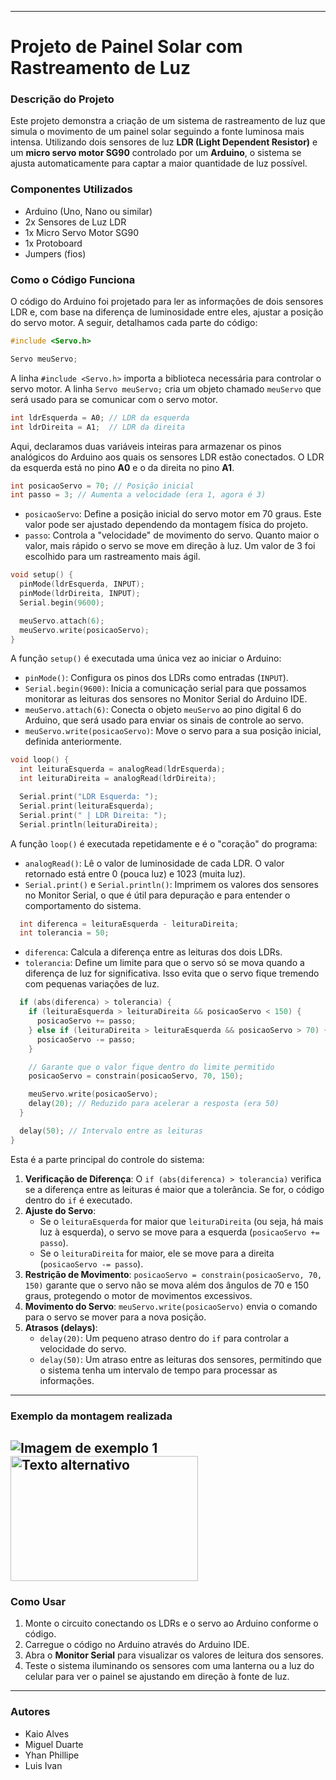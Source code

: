 
-----

# Projeto de Painel Solar com Rastreamento de Luz

### Descrição do Projeto

Este projeto demonstra a criação de um sistema de rastreamento de luz que simula o movimento de um painel solar seguindo a fonte luminosa mais intensa. Utilizando dois sensores de luz **LDR (Light Dependent Resistor)** e um **micro servo motor SG90** controlado por um **Arduino**, o sistema se ajusta automaticamente para captar a maior quantidade de luz possível.

### Componentes Utilizados

  * Arduino (Uno, Nano ou similar)
  * 2x Sensores de Luz LDR
  * 1x Micro Servo Motor SG90
  * 1x Protoboard
  * Jumpers (fios)

### Como o Código Funciona

O código do Arduino foi projetado para ler as informações de dois sensores LDR e, com base na diferença de luminosidade entre eles, ajustar a posição do servo motor. A seguir, detalhamos cada parte do código:

```c++
#include <Servo.h>

Servo meuServo;
```

A linha `#include <Servo.h>` importa a biblioteca necessária para controlar o servo motor. A linha `Servo meuServo;` cria um objeto chamado `meuServo` que será usado para se comunicar com o servo motor.

```c++
int ldrEsquerda = A0; // LDR da esquerda
int ldrDireita = A1;  // LDR da direita
```

Aqui, declaramos duas variáveis inteiras para armazenar os pinos analógicos do Arduino aos quais os sensores LDR estão conectados. O LDR da esquerda está no pino **A0** e o da direita no pino **A1**.

```c++
int posicaoServo = 70; // Posição inicial
int passo = 3; // Aumenta a velocidade (era 1, agora é 3)
```

  * `posicaoServo`: Define a posição inicial do servo motor em 70 graus. Este valor pode ser ajustado dependendo da montagem física do projeto.
  * `passo`: Controla a "velocidade" de movimento do servo. Quanto maior o valor, mais rápido o servo se move em direção à luz. Um valor de 3 foi escolhido para um rastreamento mais ágil.

<!-- end list -->

```c++
void setup() {
  pinMode(ldrEsquerda, INPUT);
  pinMode(ldrDireita, INPUT);
  Serial.begin(9600);

  meuServo.attach(6);
  meuServo.write(posicaoServo);
}
```

A função `setup()` é executada uma única vez ao iniciar o Arduino:

  * `pinMode()`: Configura os pinos dos LDRs como entradas (`INPUT`).
  * `Serial.begin(9600)`: Inicia a comunicação serial para que possamos monitorar as leituras dos sensores no Monitor Serial do Arduino IDE.
  * `meuServo.attach(6)`: Conecta o objeto `meuServo` ao pino digital 6 do Arduino, que será usado para enviar os sinais de controle ao servo.
  * `meuServo.write(posicaoServo)`: Move o servo para a sua posição inicial, definida anteriormente.

<!-- end list -->

```c++
void loop() {
  int leituraEsquerda = analogRead(ldrEsquerda);
  int leituraDireita = analogRead(ldrDireita);

  Serial.print("LDR Esquerda: ");
  Serial.print(leituraEsquerda);
  Serial.print(" | LDR Direita: ");
  Serial.println(leituraDireita);
```

A função `loop()` é executada repetidamente e é o "coração" do programa:

  * `analogRead()`: Lê o valor de luminosidade de cada LDR. O valor retornado está entre 0 (pouca luz) e 1023 (muita luz).
  * `Serial.print()` e `Serial.println()`: Imprimem os valores dos sensores no Monitor Serial, o que é útil para depuração e para entender o comportamento do sistema.

<!-- end list -->

```c++
  int diferenca = leituraEsquerda - leituraDireita;
  int tolerancia = 50;
```

  * `diferenca`: Calcula a diferença entre as leituras dos dois LDRs.
  * `tolerancia`: Define um limite para que o servo só se mova quando a diferença de luz for significativa. Isso evita que o servo fique tremendo com pequenas variações de luz.

<!-- end list -->

```c++
  if (abs(diferenca) > tolerancia) {
    if (leituraEsquerda > leituraDireita && posicaoServo < 150) {
      posicaoServo += passo;
    } else if (leituraDireita > leituraEsquerda && posicaoServo > 70) {
      posicaoServo -= passo;
    }

    // Garante que o valor fique dentro do limite permitido
    posicaoServo = constrain(posicaoServo, 70, 150);

    meuServo.write(posicaoServo);
    delay(20); // Reduzido para acelerar a resposta (era 50)
  }

  delay(50); // Intervalo entre as leituras
}
```

Esta é a parte principal do controle do sistema:

1.  **Verificação de Diferença**: O `if (abs(diferenca) > tolerancia)` verifica se a diferença entre as leituras é maior que a tolerância. Se for, o código dentro do `if` é executado.
2.  **Ajuste do Servo**:
      * Se o `leituraEsquerda` for maior que `leituraDireita` (ou seja, há mais luz à esquerda), o servo se move para a esquerda (`posicaoServo += passo`).
      * Se o `leituraDireita` for maior, ele se move para a direita (`posicaoServo -= passo`).
3.  **Restrição de Movimento**: `posicaoServo = constrain(posicaoServo, 70, 150)` garante que o servo não se mova além dos ângulos de 70 e 150 graus, protegendo o motor de movimentos excessivos.
4.  **Movimento do Servo**: `meuServo.write(posicaoServo)` envia o comando para o servo se mover para a nova posição.
5.  **Atrasos (delays)**:
      * `delay(20)`: Um pequeno atraso dentro do `if` para controlar a velocidade do servo.
      * `delay(50)`: Um atraso entre as leituras dos sensores, permitindo que o sistema tenha um intervalo de tempo para processar as informações.

-----
### Exemplo da montagem realizada
![Imagem de exemplo 1](https://i.postimg.cc/KvJ9Qfkd/Whats-App-Image-2025-09-17-at-19-33-48.jpg)
<img src="[URL_da_imagem](https://i.postimg.cc/KvJ9Qfkd/Whats-App-Image-2025-09-17-at-19-33-48.jpg)" alt="Texto alternativo" width="300" height="200" />
-----
### Como Usar

1.  Monte o circuito conectando os LDRs e o servo ao Arduino conforme o código.
2.  Carregue o código no Arduino através do Arduino IDE.
3.  Abra o **Monitor Serial** para visualizar os valores de leitura dos sensores.
4.  Teste o sistema iluminando os sensores com uma lanterna ou a luz do celular para ver o painel se ajustando em direção à fonte de luz.

-----

### Autores

  * Kaio Alves
  * Miguel Duarte
  * Yhan Phillipe
  * Luis Ivan
